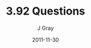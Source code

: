---
title: '3.92 Questions'
alt: 'Mysteries of the Arcana'
date: '2011-11-30'
author: 'J Gray'
artist: 'Gennifer'
chapter: '3 Two by Two'
filler: false
---